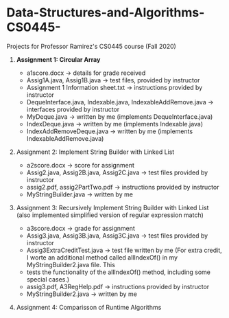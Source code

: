 # Data-Structures-and-Algorithms-CS0445-
Projects for Professor Ramirez's CS0445 course (Fall 2020)

1. **Assignment 1: Circular Array**
    - a1score.docx -> details for grade received
    - Assig1A.java, Assig1B.java -> test files, provided by instructor
    - Assignment 1 Information sheet.txt -> instructions provided by instructor
    - DequeInterface.java, Indexable.java, IndexableAddRemove.java -> interfaces provided by instructor
    - MyDeque.java -> written by me (implements DequeInterface.java)
    - IndexDeque.java -> written by me (implements Indexable.java)
    - IndexAddRemoveDeque.java -> written by me (implements IndexableAddRemove.java)
    
2. Assignment 2: Implement String Builder with Linked List
    - a2score.docx -> score for assignment
    - Assig2.java, Assig2B.java, Assig2C.java -> test files provided by instructor
    - assig2.pdf, assig2PartTwo.pdf -> instructions provided by instructor
    - MyStringBuilder.java -> written by me
    
3. Assignment 3: Recursively Implement String Builder with Linked List (also implemented simplified version of regular expression match)
    - a3score.docx -> grade for assignment
    - Assig3.java, Assig3B.java, Assig3C.java -> test files provided by instructor
    - Assig3ExtraCreditTest.java -> test file written by me (For extra credit, I worte an additional method called allIndexOf() in my MyStringBuilder2.java file.  This
    - tests the functionality of the allIndexOf() method, including some special cases.)
    - assig3.pdf, A3RegHelp.pdf -> instructions provided by instructor
    - MyStringBuilder2.java -> written by me
    
4. Assignment 4: Comparisson of Runtime Algorithms
